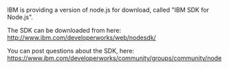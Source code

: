<!-- Licensed under the Apache License. See footer for details. -->

IBM is providing a version of node.js for download, called
"IBM SDK for Node.js".

The SDK can be downloaded from here:
<http://www.ibm.com/developerworks/web/nodesdk/>

You can post questions about the SDK, here:
<https://www.ibm.com/developerworks/community/groups/community/node>

<!--
#===============================================================================
# Copyright IBM Corp. 2014
#
# Licensed under the Apache License, Version 2.0 (the "License");
# you may not use this file except in compliance with the License.
# You may obtain a copy of the License at
#
#    http://www.apache.org/licenses/LICENSE-2.0
#
# Unless required by applicable law or agreed to in writing, software
# distributed under the License is distributed on an "AS IS" BASIS,
# WITHOUT WARRANTIES OR CONDITIONS OF ANY KIND, either express or implied.
# See the License for the specific language governing permissions and
# limitations under the License.
#===============================================================================
-->